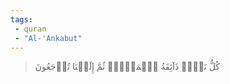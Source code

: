 ```yaml
---
tags: 
 - quran 
 - "Al-'Ankabut"
---
```


> كُلُّ نَفۡسٖ ذَآئِقَةُ ٱلۡمَوۡتِۖ ثُمَّ إِلَيۡنَا تُرۡجَعُونَ

